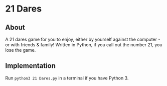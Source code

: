 # 21 Dares

## About
A 21 dares game for you to enjoy, either by yourself against the computer - or with friends &amp; family! Written in Python, if you call out the number 21, you lose the game. 

## Implementation
Run `python3 21 Dares.py` in a terminal if you have Python 3.
